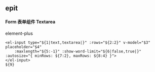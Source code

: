## epit
#### Form 表单组件 Textarea
element-plus <el-input type="text,textarea">
```
<el-input type="${1|text,textarea|}" :rows="${2:2}" v-model="$3" placeholder="$4" 
	:maxlength="${5:-1}" :show-word-limit="${6|false,true|}" :autosize="{ minRows: ${7:2}, maxRows: ${8:4} }">
</el-input>
${9}
```